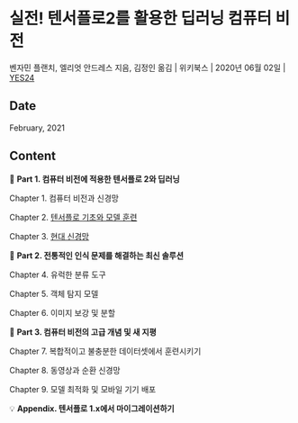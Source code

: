 # 실전! 텐서플로2를 활용한 딥러닝 컴퓨터 비전

벤자민 플랜치, 엘리엇 안드레스 지음, 김정인 옮김 | 위키북스 | 2020년 06월 02일 | [YES24](http://www.yes24.com/Product/Goods/90365150)

## Date

February, 2021

## Content

:palm_tree: **Part 1. 컴퓨터 비전에 적용한 텐서플로 2와 딥러닝**

Chapter 1. 컴퓨터 비전과 신경망

Chapter 2. [텐서플로 기초와 모델 훈련](https://github.com/inyong37/Study/blob/master/II.%20Book/iii.%20Korean/실전!%20텐서플로2를%20활용한%20딥러닝%20컴퓨터%20비전/C02_BasicsOfTensorFlowAndModelTraining.md)

Chapter 3. [현대 신경망]()

:notebook: **Part 2. 전통적인 인식 문제를 해결하는 최신 솔루션**

Chapter 4. 유럭한 분류 도구

Chapter 5. 객체 탐지 모델

Chapter 6. 이미지 보강 및 분할

:pencil: **Part 3. 컴퓨터 비전의 고급 개념 및 새 지평**

Chapter 7. 복합적이고 불충분한 데이터셋에서 훈련시키기

Chapter 8. 동영상과 순환 신경망

Chapter 9. 모델 최적화 및 모바일 기기 배포

:bulb: **Appendix. 텐서플로 1.x에서 마이그레이션하기**
